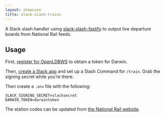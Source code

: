 ```yaml
---
layout: showcase
title: slack-slash-trains
---
```


A Slack slash handler using [slack-slash-fastify](/slack-slash-fastify/) to output live departure boards from National Rail feeds.

## Usage

First, [register for OpenLDBWS](http://realtime.nationalrail.co.uk/OpenLDBWSRegistration/) to obtain a token for Darwin.

Then, [create a Slack app](https://api.slack.com/apps) and set up a Slash Command for `/train`. Grab the signing secret while you’re there.

Then create a `.env` file with the following:

```
SLACK_SIGNING_SECRET=slacksecret
DARWIN_TOKEN=darwintoken
```

The station codes can be updated from [the National Rail website](https://www.nationalrail.co.uk/stations_destinations/48541.aspx).

